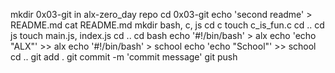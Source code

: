 mkdir 0x03-git in alx-zero_day repo
cd 0x03-git
echo 'second readme' > README.md
cat README.md
mkdir bash, c, js
cd c
touch c_is_fun.c
cd ..
cd js
touch main.js, index.js
cd ..
cd bash
echo '#!/bin/bash' > alx
echo 'echo "ALX"' >> alx
echo '#!/bin/bash' > school
echo 'echo "School"' >> school
cd ..
git add .
git commit -m 'commit message'
git push
